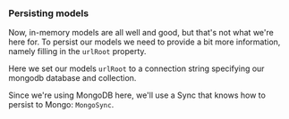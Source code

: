 ### Persisting models

Now, in-memory models are all well and good, but that's not what we're here for. To persist our models we need to provide
a bit more information, namely filling in the `urlRoot` property.

Here we set our models `urlRoot` to a connection string specifying our mongodb database and collection.

Since we're using MongoDB here, we'll use a Sync that knows how to persist to Mongo: `MongoSync`.
